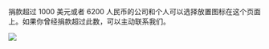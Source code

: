 <!---
    @title         Donors
    @creator       Yichun Zhang
    @created       2015-08-11 10:20 GMT
    @modifier      Yichun Zhang
    @modifier_link yichun-zhang
    @modified      2015-08-11 10:20 GMT
    @changes       4
--->

捐款超过 1000 美元或者 6200 人民币的公司和个人可以选择放置图标在这个页面上。如果你曾经捐款超过此数，可以主动联系我们。

<html>
<img src="/images/kugou-music.jpg">
</html>
